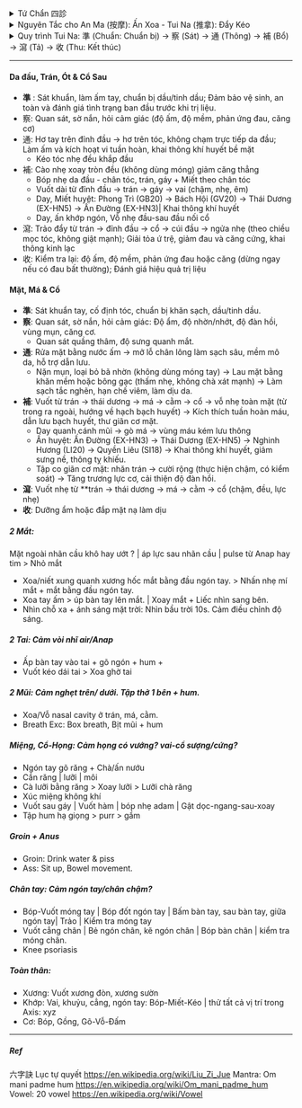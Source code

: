 <details><summary>Tứ Chẩn 四診</summary>
 
+ Vọng (望): Thần sắc (da, mắt, nét mặt), Sắc diện (màu sắc da), Lưỡi (hình dạng, màu sắc, rêu lưỡi), Hình dáng cơ thể (béo, tỷ lệ cơ thể: phù nề,..), Cử động (run, yếu liệt, cứng, loạng choạng)
+ Văn (聞 – Nghe / Ngửi): Mùi hơi thở, mùi cơ thể, tiếng thở - nói, tim đập
+ Vấn (問): Chỗ nào khó chịu, chỗ nào ngứa, cảm thấy ko thông, cảm thấy nặng, thói quen xấu, bệnh ..
+ Thiết (切 –  / Bắt mạch): Sờ da (đàn hồi, lạnh-nóng, ẩm-nhớt), cơ (lỏng, ), bắt mạch.
</details>
<details><summary> Nguyên Tắc cho An Ma (按摩): Ấn Xoa - Tui Na (推拿): Đẩy Kéo </summary>
 
+ 先表后里: Trước ngoài, sau trong. 先上后下: Trước trên, sau dưới. 先近后远: Trước gần, sau xa.
+ 先轻后重: Trước nhẹ, sau mạnh. 先慢后快: Trước chậm, sau nhanh. 由外及内: Từ ngoài vào trong.
+ 由通至補瀉: Từ thông đến bổ tả
</details>
<details><summary>Quy trình Tui Na: 準 (Chuẩn: Chuẩn bị) → 察 (Sát) → 通 (Thông) → 補 (Bổ) → 瀉 (Tả) → 收 (Thu: Kết thúc)</summary>

| Giai đoạn (漢字) | Mục tiêu chính                   | Kỹ thuật gợi ý                                               | Đặc điểm lực                         | Tốc độ        | Phạm vi         | Ví dụ huyệt/điểm               |
|------------------|----------------------------------|--------------------------------------------------------------|--------------------------------------|--------------|----------------|--------------------------------|
| 察 (Sát)         | Quan sát, xem xét, kiểm chứng    | Quan sát, sờ nắn, hỏi bệnh nhân, đánh giá trước và sau liệu trình | Rất nhẹ, tập trung cảm nhận           | Chậm         | Toàn vùng       | Độ ấm, độ mềm, phản ứng đau, sắc mặt |
| 通 (Thông)       | Khai thông khí huyết, làm ấm     | Xoa (摩), Vuốt (推), Miết (擠), Day nông (按)                  | Nhẹ – vừa, liên tục, đều             | Chậm         | Rộng           | Làm nóng vùng, vuốt dọc kinh lạc |
| 補 (Bổ)          | Nuôi dưỡng phần hư, phục hồi     | Day sâu chậm (按), Ấn giữ, Miết theo kinh (擠)                  | Vừa – sâu, tăng dần, êm              | Chậm         | Vừa            | Phong Trì (GB20), Kiên Tỉnh (GB21), Túc Tam Lý (ST36) |
| 瀉 (Tả)          | Giải ứ trệ, tiêu thực tà, giảm đau | Bấm A-thị huyệt (阿是穴), Đấm (捶), Vỗ (拍), Kéo giãn (牽引), Cào (抓) | Mạnh, dứt khoát, ngắt quãng hoặc kéo giãn đều | Nhanh – trung bình | Hẹp hoặc chuyên biệt | A-thị điểm, Hợp Cốc (LI4), Khúc Trì (LI11), Hoàn Khiêu (GB30) |
| 收 (Thu)    | Thư giãn, ổn định thần kinh      | Vuốt dài (撫), Cào nhẹ (抓), Xoa vòng (摩)                     | Nhẹ, êm dịu, đều đặn                  | Chậm         | Rộng           | Vuốt từ trung tâm ra ngoài, kết thúc vùng trị liệu |


###### Quy trình mẫu: Vai – Gáy
| Bước | Giai đoạn (漢字) | Thao tác chính                                | Thời lượng (tham khảo) | Ghi chú an toàn |
|------|------------------|-----------------------------------------------|------------------------|-----------------|
| 1    | **通 (Thông)**   | Xoa, vuốt, miết làm nóng toàn bộ vùng vai – gáy | 2–4 phút               | Dùng dầu/balm để tránh ma sát gây rát |
| 2    | **補 (Bổ)**      | Day sâu Kiên Tỉnh (GB21), Phong Trì (GB20)     | 3–5 phút               | Tăng lực từ từ, giữ cảm giác “căng tức dễ chịu” |
| 3    | **瀉 (Tả)**      | Bấm A-thị, đấm dọc hai bên cột sống, kéo giãn nhẹ | 2–4 phút               | Tránh ấn lên xương hoặc mạch máu lớn |
| 4    | **收 (Kết thúc)**| Vuốt dài và cào nhẹ toàn vùng                 | 30–60 giây             | Đưa cơ thể về trạng thái thư giãn, ổn định |
 </details>
 
---
#### Da đầu, Trán, Ót & Cổ Sau
+ **準** : Sát khuẩn, làm ấm tay, chuẩn bị dầu/tinh dầu; Đảm bảo vệ sinh, an toàn và đánh giá tình trạng ban đầu trước khi trị liệu.
+ 察: Quan sát, sờ nắn, hỏi cảm giác (độ ấm, độ mềm, phản ứng đau, căng cơ)
+ 通: Hơ tay trên đỉnh đầu → hơ trên tóc, không chạm trực tiếp da đầu; Làm ấm và kích hoạt vi tuần hoàn, khai thông khí huyết bề mặt
  + Kéo tóc nhẹ đều khắp đầu
+ 補: Cào nhẹ xoay tròn đều (không dùng móng) giảm căng thẳng
  + Bóp nhẹ da đầu - chân tóc, trán, gáy + Miết theo chân tóc
  + Vuốt dài từ đỉnh đầu → trán → gáy → vai (chậm, nhẹ, êm)
  + Day, Miết huyệt: Phong Trì (GB20) → Bách Hội (GV20) → Thái Dương (EX-HN5) → Ấn Đường (EX-HN3)| Khai thông khí huyết
  + Day, ấn khớp ngón, Vỗ nhẹ đầu-sau đầu nối cổ
+ 瀉: Trảo đẩy từ trán → đỉnh đầu → cổ → cúi đầu → ngửa nhẹ (theo chiều mọc tóc, không giật mạnh); Giải tỏa ứ trệ, giảm đau và căng cứng, khai thông kinh lạc
+ 收: Kiểm tra lại: độ ấm, độ mềm, phản ứng đau hoặc căng (dừng ngay nếu có đau bất thường); Đánh giá hiệu quả trị liệu

#### Mặt, Má & Cổ 
+ **準**: Sát khuẩn tay, cố định tóc, chuẩn bị khăn sạch, dầu/tinh dầu.  
+ **察**: Quan sát, sờ nắn, hỏi cảm giác: Độ ẩm, độ nhờn/nhớt, độ đàn hồi, vùng mụn, căng cơ.  
  + Quan sát quầng thâm, độ sưng quanh mắt.  
+ **通**: Rửa mặt bằng nước ấm → mở lỗ chân lông làm sạch sâu, mềm mô da, hỗ trợ dẫn lưu.
  + Nặn mụn, loại bỏ bã nhờn (không dùng móng tay) → Lau mặt bằng khăn mềm hoặc bông gạc (thấm nhẹ, không chà xát mạnh) → Làm sạch tắc nghẽn, hạn chế viêm, làm dịu da.
+ **補**: Vuốt từ trán → thái dương → má → cằm → cổ → vỗ nhẹ toàn mặt (từ trong ra ngoài, hướng về hạch bạch huyết) → Kích thích tuần hoàn máu, dẫn lưu bạch huyết, thư giãn cơ mặt.
  - Day quanh cánh mũi → gò má → vùng máu kém lưu thông
  - Ấn huyệt: Ấn Đường (EX-HN3) → Thái Dương (EX-HN5) → Nghinh Hương (LI20) → Quyền Liêu (SI18)  → Khai thông khí huyết, giảm sưng nề, thông tỵ khiếu.
  - Tập co giãn cơ mặt: nhăn trán → cười rộng (thực hiện chậm, có kiểm soát)  → Tăng trương lực cơ, cải thiện độ đàn hồi.
+ **瀉**: Vuốt nhẹ từ **trán → thái dương → má → cằm → cổ (chậm, đều, lực nhẹ) 
+ **收**: Dưỡng ẩm hoặc đắp mặt nạ làm dịu

##### 2 Mắt:  
Mặt ngoài nhãn cầu khô hay ướt ? | áp lực sau nhãn cầu | pulse từ Anap hay tim > Nhỏ mắt
+ Xoa/niết xung quanh xương hốc mắt bằng đầu ngón tay. > Nhấn nhẹ mí mắt + mắt bằng đầu ngón tay. 
+ Xoa tay ấm > úp bàn tay lên mắt. | Xoay mắt + Liếc nhìn sang bên.
+ Nhìn chỗ xa + ánh sáng mặt trời: Nhìn bầu trời 10s. Cảm điều chỉnh độ sáng.
##### 2 Tai: Cảm vòi nhĩ air/Anap 
+ Ấp bàn tay vào tai + gõ ngón + hum +
+ Vuốt kéo dái tai > Xoa ghờ tai
##### 2 Mũi: Cảm nghẹt trên/ dưới. Tập thở 1 bên + hum.
+ Xoa/Vỗ nasal cavity ở trán, má, cằm.
+ Breath Exc: Box breath, Bịt mũi + hum
##### Miệng, Cổ-Họng: Cảm họng có vướng? vai-cổ sượng/cứng? 
+ Ngón tay gõ răng + Chà/ấn nướu
+ Cắn răng | lưỡi | môi
+ Cà lưỡi bằng răng > Xoay lưỡi > Lưỡi chà răng
+ Xúc miệng không khí
+ Vuốt sau gáy | Vuốt hàm | bóp nhẹ adam | Gật dọc-ngang-sau-xoay
+ Tập hum hạ giọng > purr > gầm
##### Groin + Anus
+ Groin: Drink water & piss
+ Ass: Sit up, Bowel movement.
##### Chân tay: Cảm ngón tay/chân chậm?
+ Bóp-Vuốt móng tay | Bóp đốt ngón tay | Bấm bàn tay, sau bàn tay, giữa ngón tay| Trảo | Kiểm tra móng tay
+ Vuốt cẳng chân | Bẻ ngón chân, kẽ ngón chân | Bóp bàn chân | kiểm tra móng chân.
+ Knee psoriasis
##### Toàn thân: 
+ Xương: Vuốt xương đòn, xương sườn
+ Khớp: Vai, khuỷu, cẳng, ngón tay: Bóp-Miết-Kéo | thử tất cả vị trí trong Axis: xyz
+ Cơ: Bóp, Gồng, Gõ-Vỗ-Đấm
---
##### Ref
六字訣 Lục tự quyết
https://en.wikipedia.org/wiki/Liu_Zi_Jue
Mantra: Om mani padme hum
https://en.wikipedia.org/wiki/Om_mani_padme_hum
Vowel: 20 vowel
https://en.wikipedia.org/wiki/Vowel
